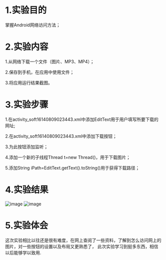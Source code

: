 # 1.实验目的
 掌握Android网络访问方法；
 # 2.实验内容
 1.从网络下载一个文件（图片、MP3、MP4）；
 
 2.保存到手机，在应用中使用文件；
 
 3.将应用运行结果截图。
 # 3.实验步骤
1.在activity_soft16140809023443.xml中添加EditText用于用户填写所要下载的网址;

2.在activity_soft16140809023443.xml中添加下载按钮；

3.为此按钮添加监听；
 
4.添加一个新的子线程Thread t=new Thread()，用于下载图片； 

5.添加String iPath=EditText.getText().toString()用于获得下载路径；

 # 4.实验结果
![image](https://github.com/wangguifeng/android-labs-2018/blob/master/soft1614080902344/shiyan6/tupian1.png)
![image](https://github.com/wangguifeng/android-labs-2018/blob/master/soft1614080902344/shiyan6/tupian2.jpg)
 # 5.实验体会

这次实验相比以往还是很有难度，在网上查阅了一些资料，了解到怎么访问网上的图片，对一些按钮的设置以及布局又更熟悉了，
此次实验学习到挺多东西，相信以后能够学以致用.
